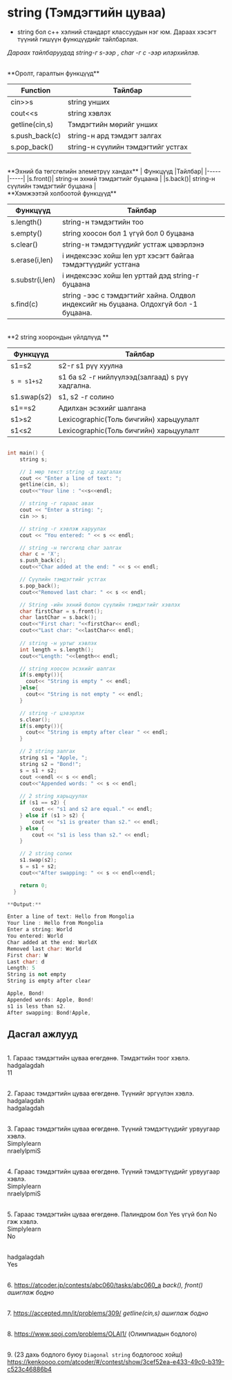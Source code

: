 # string (Тэмдэгтийн цуваа)

- string бол c++ хэлний стандарт классуудын нэг юм. Дараах хэсэгт түүний гишүүн функцүүдийг тайлбарлая.
 

*Дараах тайлбаруудад string-г s-ээр , char -г c -ээр 
илэрхийлэв.*

<br/>
**Оролт, гаралтын функцүүд** 

| Function|  Тайлбар  |
|------|-------| 
| cin>>s |  string унших |
| cout<<s |  string хэвлэх |
| getline(cin,s)|  Тэмдэгтийн мөрийг унших |
| s.push_back(c)|  string-н ард тэмдэгт залгах |
| s.pop_back()  |  string-н сүүлийн тэмдэгтийг устгах|

<br/>
**Эхний ба төгсгөлийн элеметрүү хандах**
| Функцүүд |Тайлбар|
|-----|-----|
|s.front()| string-н эхний тэмдэгтийг буцаана |
|s.back()|  string-н сүүлийн тэмдэгтийг буцаана |


<br/>
**Хэмжээтэй холбоотой функцүүд**

| Функцүүд | Тайлбар|
|-----|-----|
|s.length()| string-н тэмдэгтийн тоо |
|s.empty()| string хоосон бол 1 үгүй бол 0 буцаана|
|s.clear()| string-н тэмдэгтүүдийг устгаж цэвэрлэнэ|
|s.erase(i,len)| i индексээс хойш len урт хэсэгт байгаа тэмдэгтүүдийг устгана |
|s.substr(i,len)| i индексээс хойш len урттай дэд string-г буцаана |
|s.find(c)| string -ээс с тэмдэгтийг хайна. Олдвол индексийг нь буцаана. Олдохгүй бол -1 буцаана. |


<br/>
**2 string хоорондын үйлдлүүд **

| Функцүүд |Тайлбар|
|-----|-----|
|s1=s2| s2-г s1 рүү хуулна |
|`s = s1+s2`| s1 ба s2 -г нийлүүлээд(залгаад) s рүү хадгална. |
|s1.swap(s2)| s1, s2 -г солино  |
|s1==s2| Адилхан эсэхийг шалгана |
|s1>s2|  Lexicographic(Толь бичгийн) харьцуулалт  |
|s1<s2|  Lexicographic(Толь бичгийн) харьцуулалт  |


``` c++

int main() {
    string s;

    // 1 мөр текст string -д хадгалах
    cout << "Enter a line of text: ";
    getline(cin, s);
    cout<<"Your line : "<<s<<endl;

    // string -г гараас авах
    cout << "Enter a string: ";
    cin >> s;

    // string -г хэвлэж харуулах
    cout << "You entered: " << s << endl;

    // string -н төгсгөлд char залгах
    char c = 'X';
    s.push_back(c);
    cout<<"Char added at the end: " << s << endl;

    // Сүүлийн тэмдэгтийг устгах
    s.pop_back();
    cout<<"Removed last char: " << s << endl;

    // String -ийн эхний болон сүүлийн тэмдэгтийг хэвлэх
    char firstChar = s.front();
    char lastChar = s.back();
    cout<<"First char: "<<firstChar<< endl;
    cout<<"Last char: "<<lastChar<< endl;
    
    // string -н уртыг хэвлэх
    int length = s.length();
    cout<<"Length: "<<length<< endl;

    // string хоосон эсэхийг шалгах
    if(s.empty()){
      cout<< "String is empty " << endl;
    }else{
      cout<< "String is not empty " << endl;
    }

    // string -г цэвэрлэх
    s.clear();
    if(s.empty()){
      cout<< "String is empty after clear " << endl;
    }

    // 2 string залгах
    string s1 = "Apple, ";
    string s2 = "Bond!";
    s = s1 + s2;
    cout <<endl << s << endl;
    cout<<"Appended words: " << s << endl;
    
    // 2 string харьцуулах
    if (s1 == s2) {
        cout << "s1 and s2 are equal." << endl;
    } else if (s1 > s2) {
        cout << "s1 is greater than s2." << endl;
    } else {
        cout << "s1 is less than s2." << endl;
    }

    // 2 string солих
    s1.swap(s2);
    s = s1 + s2;
    cout<<"After swapping: " << s << endl<<endl;

    return 0;
  }

**Output:**

Enter a line of text: Hello from Mongolia
Your line : Hello from Mongolia
Enter a string: World
You entered: World
Char added at the end: WorldX
Removed last char: World
First char: W
Last char: d
Length: 5
String is not empty
String is empty after clear

Apple, Bond!
Appended words: Apple, Bond!
s1 is less than s2.
After swapping: Bond!Apple,
```

## Дасгал ажлууд ##

<br>1. Гараас тэмдэгтийн цуваа өгөгдөнө. Тэмдэгтийн тоог хэвлэ.
<br/> hadgalagdah
<br/> 11

<br>2. Гараас тэмдэгтийн цуваа өгөгдөнө. Түүнийг эргүүлэн хэвлэ.
<br/> hadgalagdah
<br/> hadgalagdah

<br>3. Гараас тэмдэгтийн цуваа өгөгдөнө. Түүний тэмдэгтүүдийг урвуугаар хэвлэ.
<br/> Simplylearn
<br/> nraelylpmiS

<br>4. Гараас тэмдэгтийн цуваа өгөгдөнө. Түүний тэмдэгтүүдийг урвуугаар хэвлэ.
<br/> Simplylearn
<br/> nraelylpmiS

<br>5. Гараас тэмдэгтийн цуваа өгөгдөнө. Палиндром бол Yes үгүй бол No гэж хэвлэ.
<br/> Simplylearn
<br/> No

<br/> hadgalagdah
<br/> Yes

<br>6. https://atcoder.jp/contests/abc060/tasks/abc060_a 
  *back(), front() ашиглаж бодно*

<br>7. https://accepted.mn/it/problems/309/
  *getline(cin,s) ашиглаж бодно*

<br>8. https://www.spoj.com/problems/OLAI1/ (Олимпиадын бодлого)

<br>9. 
(23  дахь бодлого буюу `Diagonal string` бодлогоос хойш)<br>https://kenkoooo.com/atcoder/#/contest/show/3cef52ea-e433-49c0-b319-c523c46886b4 
 
